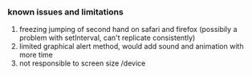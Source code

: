 ### known issues and limitations

1. freezing jumping of second hand on safari and firefox (possibily a problem with setInterval, can't replicate consistently)
2. limited graphical alert method, would add sound and animation with more time
3. not responsible to screen size /device
